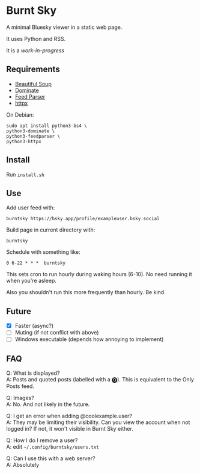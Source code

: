 # Burnt Sky

A minimal Bluesky viewer in a static web page.

It uses Python and RSS.

It is a *work-in-progress*

## Requirements

- [Beautiful Soup](https://www.crummy.com/software/BeautifulSoup/)
- [Dominate](https://github.com/Knio/dominate/)
- [Feed Parser](https://feedparser.readthedocs.io/)
- [httpx](https://www.python-httpx.org/)

On Debian:

```
sudo apt install python3-bs4 \
python3-dominate \
python3-feedparser \
python3-httpx
```

## Install

Run `install.sh`

## Use

Add user feed with:

```
burntsky https://bsky.app/profile/exampleuser.bsky.social
```

Build page in current directory with:

```
burntsky
```

Schedule with something like:

```
0 6-22 * * *  burntsky
```

This sets cron to run hourly during waking hours (6-10). No need running it when you're
asleep.

Also you shouldn't run this more frequently than hourly. Be kind.

## Future

- [x] Faster (async?)
- [ ] Muting (if not conflict with above)
- [ ] Windows executable (depends how annoying to implement)

## FAQ

Q: What is displayed?\
A: Posts and quoted posts (labelled with a 🅠). This is equivalent to the Only Posts feed.

Q: Images?\
A: No. And not likely in the future.

Q: I get an error when adding @coolexample.user?\
A: They may be limiting their visibility. Can you
view the account when not logged in? If not, it won't
visible in Burnt Sky either.

Q: How I do I remove a user?\
A: edit `~/.config/burntsky/users.txt`

Q: Can I use this with a web server?\
A: Absolutely
